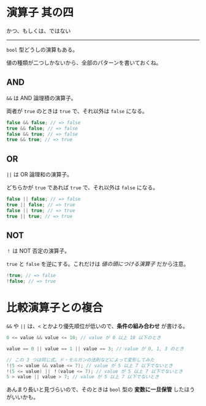 # 演算子 其の四

かつ、もしくは、ではない

---

`bool` 型どうしの演算もある。

値の種類が二つしかないから、全部のパターンを書いておくね。


## AND

`&&` は AND 論理積の演算子。

両者が `true` のときは `true` で、それ以外は `false` になる。

```cpp
false && false; // => false
true && false; // => false
false && true; // => false
true && true; // => true
```


## OR

`||` は OR 論理和の演算子。

どちらかが `true` であれば `true` で、それ以外は `false` になる。

```cpp
false || false; // => false
true || false; // => true
false || true; // => true
true || true; // => true
```


## NOT

`！` は NOT 否定の演算子。

`true` と `false` を逆にする。これだけは *値の頭につける演算子* だから注意。

```cpp
!true; // => false
!false; // => true
```


# 比較演算子との複合

`&&` や `||` は、`<` とかより優先順位が低いので、**条件の組み合わせ** が書ける。

```cpp
0 <= value && value <= 10; // value が 0 以上 10 以下のとき

value == 0 || value == 1 || value == 3; // value が 0, 1, 3 のとき

// この 3 つは同じ式。ド・モルガンの法則などによって変形してみた
!(5 <= value && value <= 7); // value が 5 以上 7 以下でないとき
!(5 <= value) || ！(value <= 7); // value が 5 以上 7 以下でないとき
5 > value || value > 7; // value が 5 以上 7 以下でないとき
```

あんまり長いと見づらいので、そのときは `bool` 型の **変数に一旦保管** したほうがいいかも。
